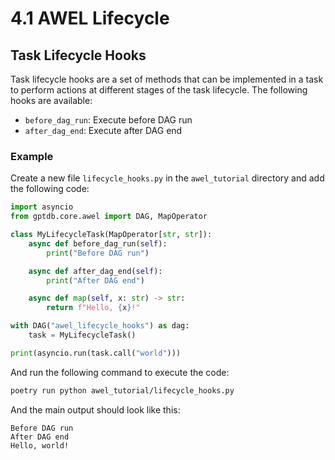 # 4.1 AWEL Lifecycle

## Task Lifecycle Hooks

Task lifecycle hooks are a set of methods that can be implemented in a task to perform
actions at different stages of the task lifecycle. The following hooks are available:

- `before_dag_run`: Execute before DAG run
- `after_dag_end`: Execute after DAG end

### Example

Create a new file `lifecycle_hooks.py` in the `awel_tutorial` directory and add the following code:

```python
import asyncio
from gptdb.core.awel import DAG, MapOperator

class MyLifecycleTask(MapOperator[str, str]):
    async def before_dag_run(self):
        print("Before DAG run")

    async def after_dag_end(self):
        print("After DAG end")

    async def map(self, x: str) -> str:
        return f"Hello, {x}!"

with DAG("awel_lifecycle_hooks") as dag:
    task = MyLifecycleTask()

print(asyncio.run(task.call("world")))
```

And run the following command to execute the code:

```bash
poetry run python awel_tutorial/lifecycle_hooks.py
```

And the main output should look like this:

```plaintext
Before DAG run
After DAG end
Hello, world!
```